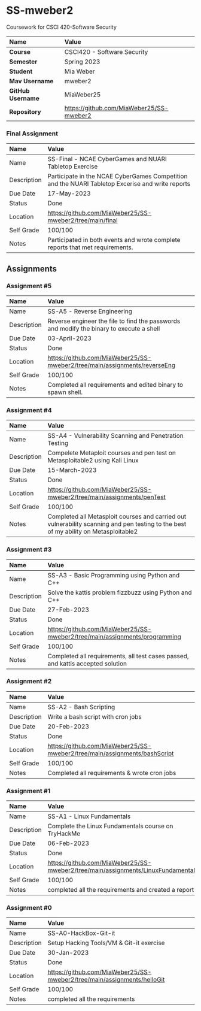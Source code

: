 # SS-mweber2
Coursework for CSCI 420-Software Security 

| Name | Value |
|:---|:---|
| **Course** | CSCI420 - Software Security |
| **Semester** | Spring 2023 |
| **Student** | Mia Weber |
| **Mav Username**            | mweber2 |
| **GitHub Username**         | MiaWeber25 |
| **Repository**          | https://github.com/MiaWeber25/SS-mweber2 |

### Final Assignment

| Name | Value |
| :--- | :--- |
| Name | SS-Final - NCAE CyberGames and NUARI Tabletop Exercise |
| Description | Participate in the NCAE CyberGames Competition and the NUARI Tabletop Excerise and write reports |
| Due Date | 17-May-2023 |
| Status | Done |
| Location | https://github.com/MiaWeber25/SS-mweber2/tree/main/final |
| Self Grade | 100/100 |
| Notes | Participated in both events and wrote complete reports that met requirements. |

## Assignments

### Assignment #5

| Name | Value |
| :--- | :--- |
| Name | SS-A5 - Reverse Engineering |
| Description | Reverse engineer the file to find the passwords and modify the binary to execute a shell |
| Due Date | 03-April-2023 |
| Status | Done |
| Location | https://github.com/MiaWeber25/SS-mweber2/tree/main/assignments/reverseEng |
| Self Grade | 100/100 |
| Notes | Completed all requirements and edited binary to spawn shell. |

### Assignment #4

| Name | Value |
| :--- | :--- |
| Name | SS-A4 - Vulnerability Scanning and Penetration Testing |
| Description | Compelete Metaploit courses and pen test on Metasploitable2 using Kali Linux |
| Due Date | 15-March-2023 |
| Status | Done |
| Location | https://github.com/MiaWeber25/SS-mweber2/tree/main/assignments/penTest |
| Self Grade | 100/100 |
| Notes | Completed all Metasploit courses and carried out vulnerability scanning and pen testing to the best of my ability on Metasploitable2 |

### Assignment #3

| Name | Value |
| :--- | :--- |
| Name | SS-A3 - Basic Programming using Python and C++ |
| Description | Solve the kattis problem fizzbuzz using Python and C++ |
| Due Date | 27-Feb-2023 |
| Status | Done |
| Location | https://github.com/MiaWeber25/SS-mweber2/tree/main/assignments/programming |
| Self Grade | 100/100 |
| Notes | Completed all requirements, all test cases passed, and kattis accepted solution |

### Assignment #2

| Name | Value |
| :--- | :--- |
| Name | SS-A2 - Bash Scripting |
| Description | Write a bash script with cron jobs |
| Due Date | 20-Feb-2023 |
| Status | Done |
| Location | https://github.com/MiaWeber25/SS-mweber2/tree/main/assignments/bashScript |
| Self Grade | 100/100 |
| Notes | Completed all requirements & wrote cron jobs |

### Assignment #1

| Name | Value |
| :--- | :--- |
| Name | SS-A1 - Linux Fundamentals |
| Description | Complete the Linux Fundamentals course on TryHackMe |
| Due Date | 06-Feb-2023 |
| Status | Done |
| Location | https://github.com/MiaWeber25/SS-mweber2/tree/main/assignments/LinuxFundamentals |
| Self Grade | 100/100 |
| Notes | completed all the requirements and created a report |

### Assignment #0

| Name | Value |
| :--- | :--- |
| Name | SS-A0-HackBox-Git-it |
| Description | Setup Hacking Tools/VM & Git-it exercise |
| Due Date | 30-Jan-2023 |
| Status | Done |
| Location | https://github.com/MiaWeber25/SS-mweber2/tree/main/assignments/helloGit |
| Self Grade | 100/100 |
| Notes | completed all the requirements |


